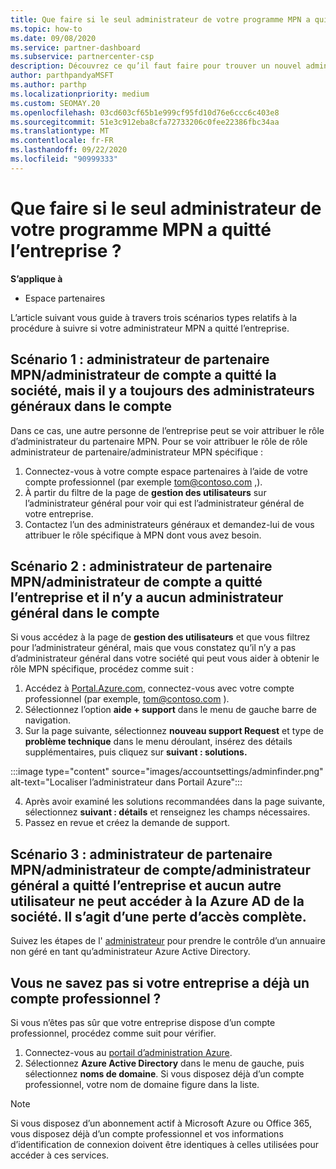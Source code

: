 ```yaml
---
title: Que faire si le seul administrateur de votre programme MPN a quitté l’entreprise ?
ms.topic: how-to
ms.date: 09/08/2020
ms.service: partner-dashboard
ms.subservice: partnercenter-csp
description: Découvrez ce qu’il faut faire pour trouver un nouvel administrateur MPN ou obtenir de l’aide auprès de l’administrateur général de votre entreprise. En outre, Découvrez comment ajouter un nouvel administrateur général de l’espace partenaires.
author: parthpandyaMSFT
ms.author: parthp
ms.localizationpriority: medium
ms.custom: SEOMAY.20
ms.openlocfilehash: 03cd603cf65b1e999cf95fd10d76e6ccc6c403e8
ms.sourcegitcommit: 51e3c912eba8cfa72733206c0fee22386fbc34aa
ms.translationtype: MT
ms.contentlocale: fr-FR
ms.lasthandoff: 09/22/2020
ms.locfileid: "90999333"
---
```

# <a name="what-to-do-if-the-only-admin-for-your-mpn-program-has-left-the-company"></a>Que faire si le seul administrateur de votre programme MPN a quitté l’entreprise ?

**S’applique à**

- Espace partenaires

L’article suivant vous guide à travers trois scénarios types relatifs à la procédure à suivre si votre administrateur MPN a quitté l’entreprise.

## <a name="scenario-1-mpn-partner-adminaccount-admin-has-left-the-company-but-there-are-still-global-admins-in-the-account"></a>Scénario 1 : administrateur de partenaire MPN/administrateur de compte a quitté la société, mais il y a toujours des administrateurs généraux dans le compte

Dans ce cas, une autre personne de l’entreprise peut se voir attribuer le rôle d’administrateur du partenaire MPN. Pour se voir attribuer le rôle de rôle administrateur de partenaire/administrateur MPN spécifique :

1. Connectez-vous à votre compte espace partenaires à l’aide de votre compte professionnel (par exemple tom@contoso.com ,).
1. À partir du filtre de la page de **gestion des utilisateurs** sur l’administrateur général pour voir qui est l’administrateur général de votre entreprise. 
1. Contactez l’un des administrateurs généraux et demandez-lui de vous attribuer le rôle spécifique à MPN dont vous avez besoin. 

## <a name="scenario-2-mpn-partner-adminaccount-admin-has-left-the-company-and-there-are-no-global-admins-in-the-account"></a>Scénario 2 : administrateur de partenaire MPN/administrateur de compte a quitté l’entreprise et il n’y a aucun administrateur général dans le compte 

Si vous accédez à la page de **gestion des utilisateurs** et que vous filtrez pour l’administrateur général, mais que vous constatez qu’il n’y a pas d’administrateur général dans votre société qui peut vous aider à obtenir le rôle MPN spécifique, procédez comme suit :

1. Accédez à [Portal.Azure.com](https://ms.portal.azure.com/), connectez-vous avec votre compte professionnel (par exemple, tom@contoso.com ). 
1. Sélectionnez l’option **aide + support** dans le menu de gauche barre de navigation.
1. Sur la page suivante, sélectionnez **nouveau support Request** et type de **problème technique** dans le menu déroulant, insérez des détails supplémentaires, puis cliquez sur **suivant : solutions.**

:::image type="content" source="images/accountsettings/adminfinder.png" alt-text="Localiser l’administrateur dans Portail Azure":::

4. Après avoir examiné les solutions recommandées dans la page suivante, sélectionnez **suivant : détails** et renseignez les champs nécessaires.
1. Passez en revue et créez la demande de support.


## <a name="scenario-3-mpn-partner-adminaccount-adminglobal-admin-has-left-the-company-and-there-are-no-other-users-who-can-access-the-companys-azure-ad-this-is-a-complete-loss-of-access"></a>Scénario 3 : administrateur de partenaire MPN/administrateur de compte/administrateur général a quitté l’entreprise et aucun autre utilisateur ne peut accéder à la Azure AD de la société. Il s’agit d’une perte d’accès complète.

Suivez les étapes de l' [administrateur](/azure/active-directory/users-groups-roles/domains-admin-takeover#internal-admin-takeover) pour prendre le contrôle d’un annuaire non géré en tant qu’administrateur Azure Active Directory.

## <a name="not-sure-if-your-company-already-has-a-work-account"></a>Vous ne savez pas si votre entreprise a déjà un compte professionnel ?

Si vous n’êtes pas sûr que votre entreprise dispose d’un compte professionnel, procédez comme suit pour vérifier.

1. Connectez-vous au [portail d’administration Azure](https://ms.portal.azure.com).
2. Sélectionnez **Azure Active Directory** dans le menu de gauche, puis sélectionnez **noms de domaine**.
Si vous disposez déjà d’un compte professionnel, votre nom de domaine figure dans la liste.

>[!Note]
>Si vous disposez d’un abonnement actif à Microsoft Azure ou Office 365, vous disposez déjà d’un compte professionnel et vos informations d’identification de connexion doivent être identiques à celles utilisées pour accéder à ces services.